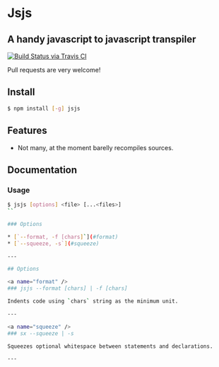 # Jsjs
## A handy javascript to javascript transpiler

[![Build Status via Travis CI](https://travis-ci.org/aynik/jsjs.svg?branch=master)](https://travis-ci.org/aynik/jsjs)

Pull requests are very welcome!

## Install 

```bash
$ npm install [-g] jsjs
```

## Features

- Not many, at the moment barelly recompiles sources.

## Documentation

### Usage

```bash
$ jsjs [options] <file> [...<files>]
``

### Options

* [`--format, -f [chars]`](#format)
* [`--squeeze, -s`](#squeeze)

---

## Options

<a name="format" />
### jsjs --format [chars] | -f [chars]

Indents code using `chars` string as the minimum unit.

---

<a name="squeeze" />
### sx --squeeze | -s

Squeezes optional whitespace between statements and declarations.

---



